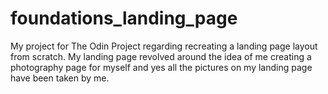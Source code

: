 # foundations_landing_page
My project for The Odin Project regarding recreating a landing page layout from scratch.
My landing page revolved around the idea of me creating a photography page for myself and yes all the pictures on my landing page have been taken by me.
